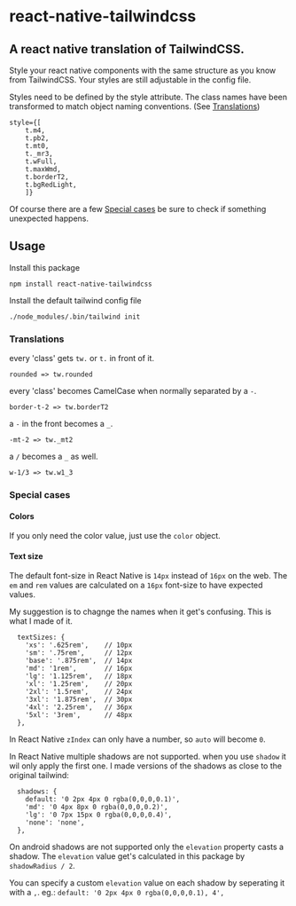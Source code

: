 # react-native-tailwindcss
## A react native translation of TailwindCSS.

Style your react native components with the same structure as you know from TailwindCSS.
Your styles are still adjustable in the config file. 

Styles need to be defined by the style attribute. 
The class names have been transformed to match object naming conventions. (See [Translations](#translations))

```
style={[
    t.m4,
    t.pb2, 
    t.mt0, 
    t._mr3, 
    t.wFull, 
    t.maxWmd, 
    t.borderT2, 
    t.bgRedLight, 
    ]}
```

Of course there are a few [Special cases](#special-cases) be sure to check if something unexpected happens.  

## Usage
Install this package
```
npm install react-native-tailwindcss
```

Install the default tailwind config file
```
./node_modules/.bin/tailwind init
```

### Translations

every 'class' gets `tw.` or `t.` in front of it. 
```
rounded => tw.rounded
```

every 'class' becomes CamelCase when normally separated by a `-`. 
```
border-t-2 => tw.borderT2
```

a `-` in the front becomes a `_`. 
```
-mt-2 => tw._mt2
```

a `/` becomes a `_` as well. 
```
w-1/3 => tw.w1_3
```

### Special cases
#### Colors
If you only need the color value, just use the `color` object.

#### Text size
The default font-size in React Native is `14px` instead of `16px` on the web.
The `em` and `rem` values are calculated on a `16px` font-size to have expected values.

My suggestion is to chagnge the names when it get's confusing. This is what I made of it.

```
  textSizes: {
    'xs': '.625rem',    // 10px
    'sm': '.75rem',     // 12px
    'base': '.875rem',  // 14px
    'md': '1rem',       // 16px
    'lg': '1.125rem',   // 18px
    'xl': '1.25rem',    // 20px
    '2xl': '1.5rem',    // 24px
    '3xl': '1.875rem',  // 30px
    '4xl': '2.25rem',   // 36px
    '5xl': '3rem',      // 48px
  },
```

In React Native `zIndex` can only have a number, so `auto` will become `0`.

In React Native multiple shadows are not supported. when you use `shadow` it wil only apply the first one.
I made versions of the shadows as close to the original tailwind: 

```
  shadows: {
    default: '0 2px 4px 0 rgba(0,0,0,0.1)',
    'md': '0 4px 8px 0 rgba(0,0,0,0.2)',
    'lg': '0 7px 15px 0 rgba(0,0,0,0.4)',
    'none': 'none',
  },
```

On android shadows are not supported only the `elevation` property casts a shadow.
The `elevation` value get's calculated in this package by `shadowRadius / 2`.

You can specify a custom `elevation` value on each shadow by seperating it with a `,`.
eg.: `default: '0 2px 4px 0 rgba(0,0,0,0.1), 4',`
